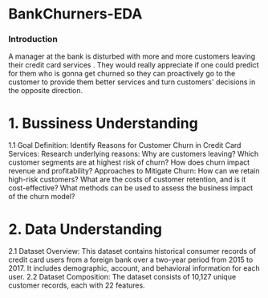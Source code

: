 # BankChurners-EDA
### Introduction
A manager at the bank is disturbed with more and more customers leaving their credit card services . They would really appreciate if one could predict for them who is gonna get churned so they can proactively go to the customer to provide them better services and turn customers' decisions in the opposite direction.
# 1. Bussiness Understanding
1.1 Goal Definition:
Identify Reasons for Customer Churn in Credit Card Services:
Research underlying reasons: Why are customers leaving?
                             Which customer segments are at highest risk of churn?
                             How does churn impact revenue and profitability?
Approaches to Mitigate Churn: How can we retain high-risk customers?
                              What are the costs of customer retention, and is it cost-effective?
                              What methods can be used to assess the business impact of the churn model?
# 2. Data Understanding
2.1 Dataset Overview:
This dataset contains historical consumer records of credit card users from a foreign bank over a two-year period from 2015 to 2017. It includes demographic, account, and behavioral information for each user.
2.2 Dataset Composition:
The dataset consists of 10,127 unique customer records, each with 22 features.


